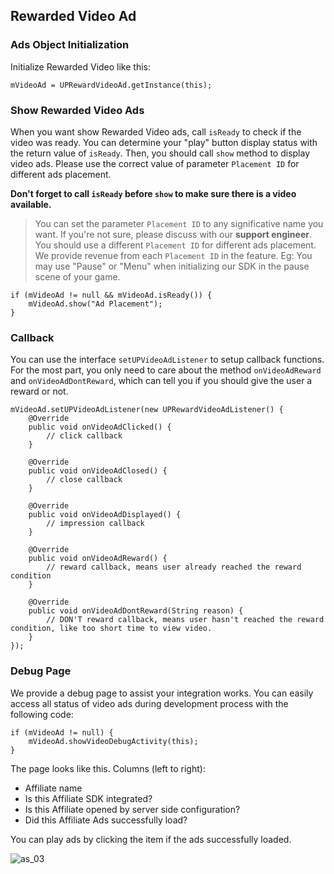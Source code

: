 ## Rewarded Video Ad

### Ads Object Initialization 

Initialize Rewarded Video like this:

    mVideoAd = UPRewardVideoAd.getInstance(this);

### Show Rewarded Video Ads

When you want show Rewarded Video ads, call `isReady` to check if the video was ready. You can determine your "play" button display status with the return value of `isReady`.
Then, you should call `show` method to display video ads.
Please use the correct value of parameter `Placement ID` for different ads placement.

**Don't forget to call `isReady` before `show` to make sure there is a video available.**

> You can set the parameter `Placement ID` to any significative name you want. If you're not sure, please discuss with our **support engineer**. You should use a different `Placement ID` for different ads placement. We provide revenue from each  `Placement ID` in the feature.
> Eg: You may use "Pause" or "Menu" when initializing our SDK in the pause scene of your game.

    if (mVideoAd != null && mVideoAd.isReady()) {
        mVideoAd.show("Ad Placement");
    }

### Callback

You can use the interface `setUPVideoAdListener` to setup callback functions.
For the most part, you only need to care about the method `onVideoAdReward` and `onVideoAdDontReward`, which can tell you if you should give the user a reward or not.

    mVideoAd.setUPVideoAdListener(new UPRewardVideoAdListener() {
        @Override
        public void onVideoAdClicked() {
            // click callback
        }

        @Override
        public void onVideoAdClosed() {
            // close callback
        }

        @Override
        public void onVideoAdDisplayed() {
            // impression callback
        }

        @Override
        public void onVideoAdReward() {
            // reward callback, means user already reached the reward condition
        }

        @Override
        public void onVideoAdDontReward(String reason) {
            // DON'T reward callback, means user hasn't reached the reward condition, like too short time to view video.
        }
    });

### Debug Page

We provide a debug page to assist your integration works. You can easily access all status of video ads during development process with the following code:

    if (mVideoAd != null) {
        mVideoAd.showVideoDebugActivity(this);
    }


The page looks like this. Columns (left to right):
- Affiliate name
- Is this Affiliate SDK integrated?
- Is this Affiliate opened by server side configuration?
- Did this Affiliate Ads successfully load?

You can play ads by clicking the item if the ads successfully loaded.

![as_03](http://docs.upltv.com/uploads/201808/5b7fe851cb4b4_5b7fe851.png "as_03")
